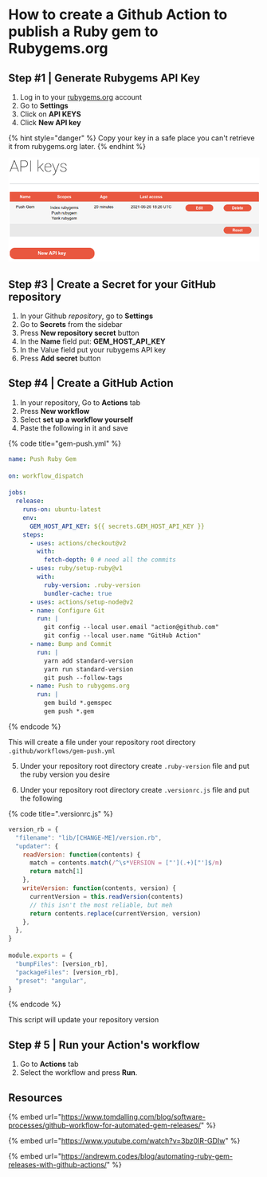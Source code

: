 # How to create a Github Action to publish a Ruby gem to Rubygems.org



## Step \#1 \| Generate Rubygems API Key

1. Log in to your [rubygems.org](https://rubygems.org/) account
2. Go to **Settings** 
3. Click on **API KEYS**
4. Click **New API key**

{% hint style="danger" %}
Copy your key in a safe place you can't retrieve it from rubygems.org later.
{% endhint %}

![](../.gitbook/assets/image%20%2820%29.png)

## Step \#3 \| Create a Secret for your GitHub repository

1. In your Github _repository_, go to **Settings**
2. Go to **Secrets** from the sidebar 
3. Press **New repository secret** button
4. In the **Name** field put: **GEM\_HOST\_API\_KEY**
5. In the Value field put your rubygems API key
6. Press **Add secret** button

## Step \#4 \| Create a GitHub Action

1. In your repository, Go to **Actions** tab
2. Press **New workflow**
3. Select **set up a workflow yourself**
4. Paste the following in it and save

{% code title="gem-push.yml" %}
```yaml
name: Push Ruby Gem

on: workflow_dispatch

jobs:
  release:
    runs-on: ubuntu-latest
    env:
      GEM_HOST_API_KEY: ${{ secrets.GEM_HOST_API_KEY }}
    steps:
      - uses: actions/checkout@v2
        with:
          fetch-depth: 0 # need all the commits
      - uses: ruby/setup-ruby@v1
        with:
          ruby-version: .ruby-version
          bundler-cache: true
      - uses: actions/setup-node@v2
      - name: Configure Git
        run: |
          git config --local user.email "action@github.com"
          git config --local user.name "GitHub Action"
      - name: Bump and Commit
        run: |
          yarn add standard-version
          yarn run standard-version
          git push --follow-tags
      - name: Push to rubygems.org
        run: |
          gem build *.gemspec
          gem push *.gem
```
{% endcode %}

This will create a file under your repository root directory `.github/workflows/gem-push.yml`

5. Under your repository root directory create `.ruby-version`   file and put the ruby version you desire 

6. Under your repository root directory create  `.versionrc.js`  file and put the following 

{% code title=".versionrc.js" %}
```javascript
version_rb = {
  "filename": "lib/[CHANGE-ME]/version.rb",
  "updater": {
    readVersion: function(contents) {
      match = contents.match(/^\s*VERSION = ["'](.+)["']$/m)
      return match[1]
    },
    writeVersion: function(contents, version) {
      currentVersion = this.readVersion(contents)
      // this isn't the most reliable, but meh
      return contents.replace(currentVersion, version)
    },
  },
}

module.exports = {
  "bumpFiles": [version_rb],
  "packageFiles": [version_rb],
  "preset": "angular",
}
```
{% endcode %}

This script will update your repository version 

## Step \# 5 \| Run your Action's workflow

1. Go to **Actions** tab
2. Select the workflow and press **Run**.



## Resources

{% embed url="https://www.tomdalling.com/blog/software-processes/github-workflow-for-automated-gem-releases/" %}

{% embed url="https://www.youtube.com/watch?v=3bz0IR-GDIw" %}

{% embed url="https://andrewm.codes/blog/automating-ruby-gem-releases-with-github-actions/" %}





